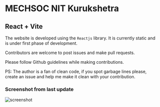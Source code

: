 # MECHSOC NIT Kurukshetra 

## React + Vite

The website is developed using the `Reactjs` library. It is currently static and is under first phase of development.

Contributors are welcome to post issues and make pull requests.

Please follow Github guidelines while making contributions.

PS: The author is a fan of clean code, if you spot garbage lines please, create an issue and help me make it clean with
your contribution.

### Screenshot from last update
<img src="/home/rahulsiloniya/Documents/webproject/MECSOC-NITKKR/mechsoc/src/assets/11_august_2023_update.png" alt="screenshot" />
